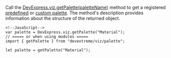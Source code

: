 Call the [DevExpress.viz.getPalette(paletteName)](/api-reference/50%20Common/utils/viz/3%20Methods/getPalette(paletteName).md '/Documentation/ApiReference/Common/utils/viz/Methods/#getPalettepaletteName') method to get a registered [predefined](/api-reference/20%20Data%20Visualization%20Widgets/BaseChart/1%20Configuration/palette.md '/Documentation/ApiReference/Data_Visualization_Widgets/dxChart/Configuration/#palette') or [custom palette](/concepts/60%20Themes%20and%20Styles/20%20SVG-Based%20Widgets%20Customization/10%20Palettes/20%20Implement%20a%20Custom%20Palette.md '/Documentation/Guide/Themes_and_Styles/SVG-Based_Widgets_Customization/#Palettes/Implement_a_Custom_Palette'). The method's description provides information about the structure of the returned object.

    <!--JavaScript-->
    var palette = DevExpress.viz.getPalette("Material");
    // ===== or when using modules =====
    import { getPalette } from "devextreme/viz/palette";
    
    let palette = getPalette("Material");
